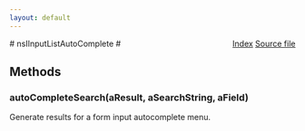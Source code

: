 ```yaml
---
layout: default
---
```

<div class='links' style='float:right'><a href="../index.html">Index</a>
<a href="http://dxr.mozilla.org/mozilla-central/source/toolkit/components/satchel/nsIInputListAutoComplete.idl">Source file</a>
</div>
# nsIInputListAutoComplete #

## Methods ##

### autoCompleteSearch(aResult, aSearchString, aField) ###
  
Generate results for a form input autocomplete menu.  
  
